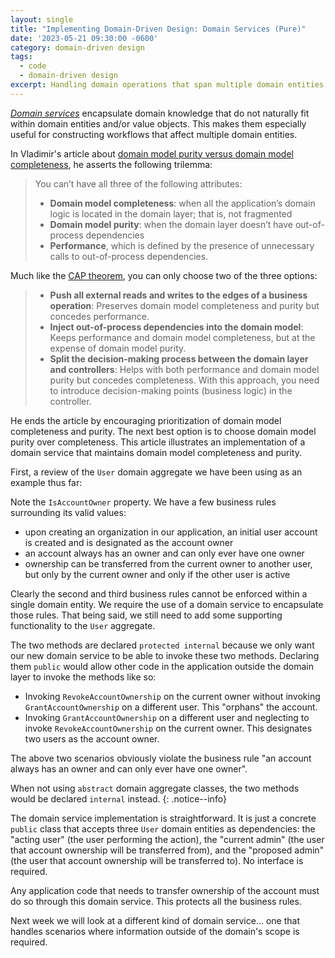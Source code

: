 ```yaml
---
layout: single
title: "Implementing Domain-Driven Design: Domain Services (Pure)"
date: '2023-05-21 09:30:00 -0600'
category: domain-driven design
tags:
  - code
  - domain-driven design
excerpt: Handling domain operations that span multiple domain entities and do not require information outside domain scope
---
```


[*Domain services*](https://enterprisecraftsmanship.com/posts/domain-vs-application-services/) encapsulate domain knowledge that do not naturally fit within domain entities and/or value objects.  This makes them especially useful for constructing workflows that affect multiple domain entities.

In Vladimir's article about [domain model purity versus domain model completeness](https://enterprisecraftsmanship.com/posts/domain-model-purity-completeness), he asserts the following trilemma:

>You can’t have all three of the following attributes:
>
>- **Domain model completeness**: when all the application’s domain logic is located in the domain layer; that is, not fragmented
>- **Domain model purity**: when the domain layer doesn’t have out-of-process dependencies
>- **Performance**, which is defined by the presence of unnecessary calls to out-of-process dependencies.

Much like the [CAP theorem](https://en.wikipedia.org/wiki/CAP_theorem), you can only choose two of the three options:

>- **Push all external reads and writes to the edges of a business operation**: Preserves domain model completeness and purity but concedes performance.
>- **Inject out-of-process dependencies into the domain model**: Keeps performance and domain model completeness, but at the expense of domain model purity.
>- **Split the decision-making process between the domain layer and controllers**: Helps with both performance and domain model purity but concedes completeness.  With this approach, you need to introduce decision-making points (business logic) in the controller.

He ends the article by encouraging prioritization of domain model completeness and purity.  The next best option is to choose domain model purity over completeness.  This article illustrates an implementation of a domain service that maintains domain model completeness and purity.

First, a review of the `User` domain aggregate we have been using as an example thus far:

<script src="https://gist.github.com/RyanMarcotte/860889afb5ca2f4d899f795e76c2eab5.js"></script>

Note the `IsAccountOwner` property.  We have a few business rules surrounding its valid values:

- upon creating an organization in our application, an initial user account is created and is designated as the account owner
- an account always has an owner and can only ever have one owner
- ownership can be transferred from the current owner to another user, but only by the current owner and only if the other user is active

Clearly the second and third business rules cannot be enforced within a single domain entity.  We require the use of a domain service to encapsulate those rules.  That being said, we still need to add some supporting functionality to the `User` aggregate.

<script src="https://gist.github.com/RyanMarcotte/312bb770bccb80cd647aa2db992f2525.js"></script>

The two methods are declared `protected internal` because we only want our new domain service to be able to invoke these two methods.  Declaring them `public` would allow other code in the application outside the domain layer to invoke the methods like so:

- Invoking `RevokeAccountOwnership` on the current owner without invoking `GrantAccountOwnership` on a different user.  This "orphans" the account.
- Invoking `GrantAccountOwnership` on a different user and neglecting to invoke `RevokeAccountOwnership` on the current owner.  This designates two users as the account owner.

The above two scenarios obviously violate the business rule "an account always has an owner and can only ever have one owner".

When not using `abstract` domain aggregate classes, the two methods would be declared `internal` instead.
{: .notice--info}

The domain service implementation is straightforward.  It is just a concrete `public` class that accepts three `User` domain entities as dependencies: the "acting user" (the user performing the action), the "current admin" (the user that account ownership will be transferred from), and the "proposed admin" (the user that account ownership will be transferred to).  No interface is required.

<script src="https://gist.github.com/RyanMarcotte/9dcc17e97451262c6d5fbaeb037b9357.js"></script>

Any application code that needs to transfer ownership of the account must do so through this domain service.  This protects all the business rules.

Next week we will look at a different kind of domain service...  one that handles scenarios where information outside of the domain's scope is required.
